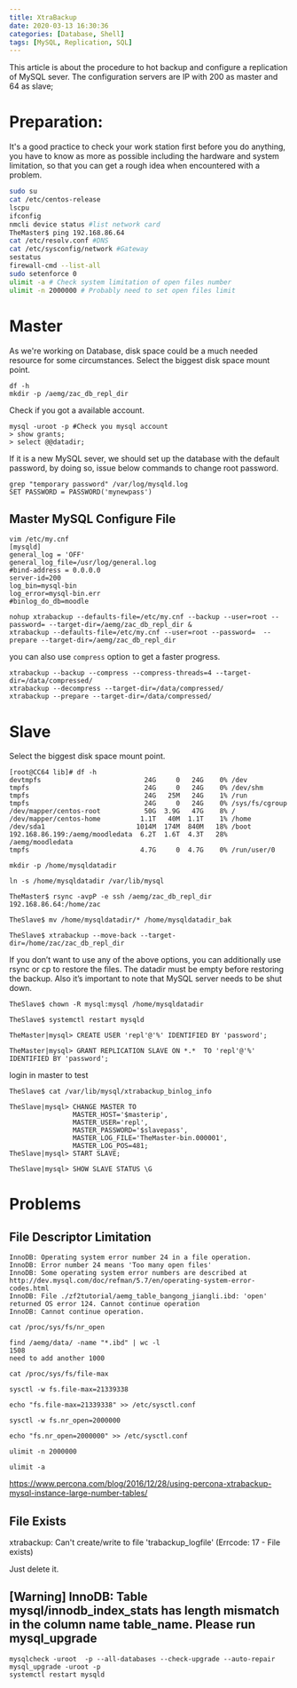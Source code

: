 ```yaml
---
title: XtraBackup
date: 2020-03-13 16:30:36
categories: [Database, Shell]
tags: [MySQL, Replication, SQL]
---
```


This article is about the procedure to hot backup and configure a replication of MySQL sever.
The configuration servers are IP with 200 as master and 64 as slave;

# Preparation: 

It's a good practice to check your work station first before you do anything, you have to know as more as possible including the hardware and system limitation, so that you can get a rough idea when encountered with a problem.

``` sh
sudo su
cat /etc/centos-release
lscpu
ifconfig
nmcli device status #list network card
TheMaster$ ping 192.168.86.64
cat /etc/resolv.conf #DNS
cat /etc/sysconfig/network #Gateway
sestatus
firewall-cmd --list-all
sudo setenforce 0
ulimit -a # Check system limitation of open files number
ulimit -n 2000000 # Probably need to set open files limit
```
<!--more-->
# Master

As we're working on Database, disk space could be a much needed resource for some circumstances. Select the biggest disk space mount point.
```
df -h
mkdir -p /aemg/zac_db_repl_dir
```

Check if you got a available account.
```
mysql -uroot -p #Check you mysql account
> show grants;
> select @@datadir;
```

If it is a new MySQL sever, we should set up the database with the default password, by doing so, issue below commands to change root password.
```
grep "temporary password" /var/log/mysqld.log
SET PASSWORD = PASSWORD('mynewpass')
```
## Master MySQL Configure File

```
vim /etc/my.cnf
[mysqld]
general_log = 'OFF'
general_log_file=/usr/log/general.log
#bind-address = 0.0.0.0
server-id=200
log_bin=mysql-bin
log_error=mysql-bin.err
#binlog_do_db=moodle
```
```
nohup xtrabackup --defaults-file=/etc/my.cnf --backup --user=root --password= --target-dir=/aemg/zac_db_repl_dir &
xtrabackup --defaults-file=/etc/my.cnf --user=root --password=  --prepare --target-dir=/aemg/zac_db_repl_dir 
```
you can also use `compress` option to get a faster progress.
```
xtrabackup --backup --compress --compress-threads=4 --target-dir=/data/compressed/
xtrabackup --decompress --target-dir=/data/compressed/
xtrabackup --prepare --target-dir=/data/compressed/
````


# Slave

Select the biggest disk space mount point.

```
[root@CC64 lib]# df -h
devtmpfs                          24G     0   24G    0% /dev
tmpfs                             24G     0   24G    0% /dev/shm
tmpfs                             24G   25M   24G    1% /run
tmpfs                             24G     0   24G    0% /sys/fs/cgroup
/dev/mapper/centos-root           50G  3.9G   47G    8% /
/dev/mapper/centos-home          1.1T   40M  1.1T    1% /home
/dev/sda1                       1014M  174M  840M   18% /boot
192.168.86.199:/aemg/moodledata  6.2T  1.6T  4.3T   28% /aemg/moodledata
tmpfs                            4.7G     0  4.7G    0% /run/user/0
```

```
mkdir -p /home/mysqldatadir

ln -s /home/mysqldatadir /var/lib/mysql

TheMaster$ rsync -avpP -e ssh /aemg/zac_db_repl_dir 192.168.86.64:/home/zac

TheSlave$ mv /home/mysqldatadir/* /home/mysqldatadir_bak

TheSlave$ xtrabackup --move-back --target-dir=/home/zac/zac_db_repl_dir
```

If you don’t want to use any of the above options, you can additionally use rsync or cp to restore the files.
The datadir must be empty before restoring the backup. Also it’s important to note that MySQL server needs to be shut down.

```
TheSlave$ chown -R mysql:mysql /home/mysqldatadir

TheSlave$ systemctl restart mysqld

TheMaster|mysql> CREATE USER 'repl'@'%' IDENTIFIED BY 'password';

TheMaster|mysql> GRANT REPLICATION SLAVE ON *.*  TO 'repl'@'%' IDENTIFIED BY 'password';
```

login in master to test

```
TheSlave$ cat /var/lib/mysql/xtrabackup_binlog_info

TheSlave|mysql> CHANGE MASTER TO
                MASTER_HOST='$masterip',
                MASTER_USER='repl',
                MASTER_PASSWORD='$slavepass',
                MASTER_LOG_FILE='TheMaster-bin.000001',
                MASTER_LOG_POS=481;
TheSlave|mysql> START SLAVE;

TheSlave|mysql> SHOW SLAVE STATUS \G
```

# Problems

## File Descriptor Limitation

```
InnoDB: Operating system error number 24 in a file operation.
InnoDB: Error number 24 means 'Too many open files'
InnoDB: Some operating system error numbers are described at http://dev.mysql.com/doc/refman/5.7/en/operating-system-error-codes.html
InnoDB: File ./zf2tutorial/aemg_table_bangong_jiangli.ibd: 'open' returned OS error 124. Cannot continue operation
InnoDB: Cannot continue operation.
```

```
cat /proc/sys/fs/nr_open

find /aemg/data/ -name "*.ibd" | wc -l
1508
need to add another 1000

cat /proc/sys/fs/file-max

sysctl -w fs.file-max=21339338 

echo "fs.file-max=21339338" >> /etc/sysctl.conf

sysctl -w fs.nr_open=2000000

echo "fs.nr_open=2000000" >> /etc/sysctl.conf

ulimit -n 2000000 

ulimit -a
```

https://www.percona.com/blog/2016/12/28/using-percona-xtrabackup-mysql-instance-large-number-tables/


## File Exists

xtrabackup: Can't create/write to file 'trabackup_logfile' (Errcode: 17 - File exists)

Just delete it.

## [Warning] InnoDB: Table mysql/innodb_index_stats has length mismatch in the column name table_name.  Please run mysql_upgrade

```
mysqlcheck -uroot  -p --all-databases --check-upgrade --auto-repair
mysql_upgrade -uroot -p 
systemctl restart mysqld
```